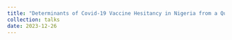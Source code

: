 ```yaml
---
title: "Determinants of Covid-19 Vaccine Hesitancy in Nigeria from a Qualitative Perspective. Department of Public Health Seminars, Tzu Chi University, Taiwan."
collection: talks
date: 2023-12-26
---
```

